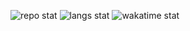 ![repo stat](https://github-readme-stats.vercel.app/api?username=denballakh&theme=dark&show_icons=true&count_private=true&count_private=true&border_color=000000&bg_color=101010)
![langs stat](https://github-readme-stats.vercel.app/api/top-langs/?username=denballakh&theme=dark&langs_count=10&layout=compact&exclude_repo=SR-Tools,ScriptFunctions&border_color=000000&bg_color=101010)
![wakatime stat](https://github-readme-stats.vercel.app/api/wakatime?username=denballakh&theme=dark&layout=compact&border_color=000000&bg_color=101010)
